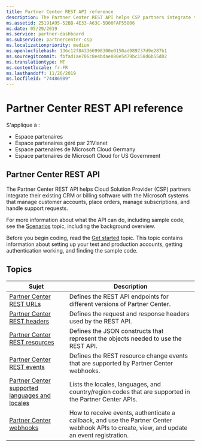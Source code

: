 ```yaml
---
title: Partner Center REST API reference
description: The Partner Center REST API helps CSP partners integrate their existing CRM or billing software with the Microsoft systems that manage customer accounts, place orders, manage subscriptions, and handle support requests.
ms.assetid: 25191A95-52BB-4E33-A63C-5D00FAF55806
ms.date: 05/29/2019
ms.service: partner-dashboard
ms.subservice: partnercenter-csp
ms.localizationpriority: medium
ms.openlocfilehash: 136c12f843366998300e0150ad989737d9e287b1
ms.sourcegitcommit: fbfad1ae706c8e4bdae080e5d79bc158d6b55d02
ms.translationtype: MT
ms.contentlocale: fr-FR
ms.lasthandoff: 11/26/2019
ms.locfileid: "74486989"
---
```

# <a name="partner-center-rest-api-reference"></a>Partner Center REST API reference

S'applique à :

- Espace partenaires
- Espace partenaires géré par 21Vianet
- Espace partenaires de Microsoft Cloud Germany
- Espace partenaires de Microsoft Cloud for US Government

## <a name="partner-center-rest-api"></a>Partner Center REST API

The Partner Center REST API helps Cloud Solution Provider (CSP) partners integrate their existing CRM or billing software with the Microsoft systems that manage customer accounts, place orders, manage subscriptions, and handle support requests.

For more information about what the API can do, including sample code, see the [Scenarios](scenarios.md) topic, including the background overview.

Before you begin coding, read the [Get started](get-started.md) topic. This topic contains information about setting up your test and production accounts, getting authentication working, and finding the sample code.

## <a name="topics"></a>Topics

| Sujet | Description |
| ----- | ----------- |
| [Partner Center REST URLs](partner-center-rest-urls.md) | Defines the REST API endpoints for different versions of Partner Center. |
| [Partner Center REST headers](headers.md) | Defines the request and response headers used by the REST API. |
| [Partner Center REST resources](partner-center-rest-resources.md) | Defines the JSON constructs that represent the objects needed to use the REST API. |
| [Partner Center REST events](partner-center-webhook-events.md) | Defines the REST resource change events that are supported by Partner Center webhooks. |
| [Partner Center supported languages and locales](partner-center-supported-languages-and-locales.md) | Lists the locales, languages, and country/region codes that are supported in the Partner Center APIs. |
| [Partner Center webhooks](partner-center-webhooks.md) | How to receive events, authenticate a callback, and use the Partner Center webhook APIs to create, view, and update an event registration. |
